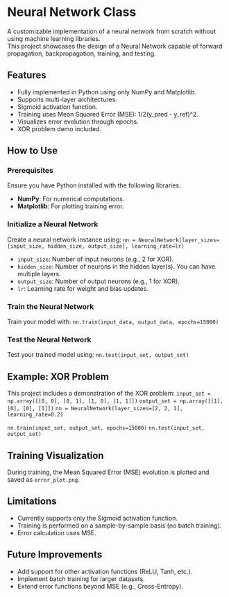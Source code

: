 # Neural Network Class

A customizable implementation of a neural network from scratch without using machine learning libraries.  
This project showcases the design of a Neural Network capable of forward propagation, backpropagation, training, and testing.

## Features
- Fully implemented in Python using only NumPy and Matplotlib.
- Supports multi-layer architectures.
- Sigmoid activation function.
- Training uses Mean Squared Error (MSE): 1/2(y_pred - y_ref)^2.
- Visualizes error evolution through epochs.
- XOR problem demo included.

## How to Use

### Prerequisites
Ensure you have Python installed with the following libraries:
- **NumPy**: For numerical computations.
- **Matplotlib**: For plotting training error.

### Initialize a Neural Network
Create a neural network instance using:
`nn = NeuralNetwork(layer_sizes=[input_size, hidden_size, output_size], learning_rate=lr)`
- `input_size`: Number of input neurons (e.g., 2 for XOR).
- `hidden_size`: Number of neurons in the hidden layer(s). You can have multiple layers.
- `output_size`: Number of output neurons (e.g., 1 for XOR).
- `lr`: Learning rate for weight and bias updates.

### Train the Neural Network
Train your model with:
`nn.train(input_data, output_data, epochs=15000)`

### Test the Neural Network
Test your trained model using:
`nn.test(input_set, output_set)`

## Example: XOR Problem
This project includes a demonstration of the XOR problem:
`input_set = np.array([[0, 0], [0, 1], [1, 0], [1, 1]])`
`output_set = np.array([[1], [0], [0], [1]])`
`nn = NeuralNetwork(layer_sizes=[2, 2, 1], learning_rate=0.2)`

`nn.train(input_set, output_set, epochs=15000)`
`nn.test(input_set, output_set)`

## Training Visualization
During training, the Mean Squared Error (MSE) evolution is plotted and saved as `error_plot.png`.

## Limitations
- Currently supports only the Sigmoid activation function.
- Training is performed on a sample-by-sample basis (no batch training).
- Error calculation uses MSE.

## Future Improvements
- Add support for other activation functions (ReLU, Tanh, etc.).
- Implement batch training for larger datasets.
- Extend error functions beyond MSE (e.g., Cross-Entropy).
